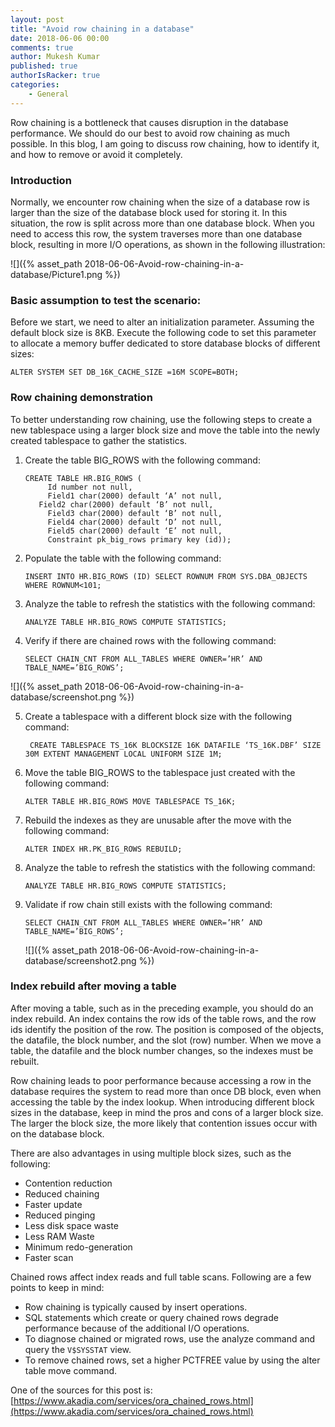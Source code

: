 ```yaml
---
layout: post
title: "Avoid row chaining in a database"
date: 2018-06-06 00:00
comments: true
author: Mukesh Kumar
published: true
authorIsRacker: true
categories:
    - General
---
```


Row chaining is a bottleneck that causes disruption in the database performance.
We should do our best to avoid row chaining as much possible. In this blog, I
am going to discuss row chaining, how to identify it, and how to remove or avoid
it completely.

<!-- more -->

### Introduction

Normally, we encounter row chaining when the size of a database row is larger
than the size of the database block used for storing it. In this situation, the
row is split across more than one database block. When you need to access this
row, the system traverses more than one database block, resulting in more I/O
operations, as shown in the following illustration:

![]({% asset_path 2018-06-06-Avoid-row-chaining-in-a-database/Picture1.png %})

### Basic assumption to test the scenario:

Before we start, we need to alter an initialization parameter. Assuming the
default block size is 8KB. Execute the following code to set this parameter to
allocate a memory buffer dedicated to store database blocks of different sizes:

    ALTER SYSTEM SET DB_16K_CACHE_SIZE =16M SCOPE=BOTH;

### Row chaining demonstration

To better understanding row chaining, use the following steps to create a new
tablespace using a larger block size and move the table into the newly created
tablespace to gather the statistics.

1.	Create the table BIG\_ROWS with the following command:

        CREATE TABLE HR.BIG_ROWS (
		     Id number not null,
		     Field1 char(2000) default ‘A’ not null,
           Field2 char(2000) default ‘B’ not null,
		     Field3 char(2000) default ‘B’ not null,
		     Field4 char(2000) default ‘D’ not null,
		     Field5 char(2000) default ‘E’ not null,
		     Constraint pk_big_rows primary key (id));

2.	Populate the table with the following command:

        INSERT INTO HR.BIG_ROWS (ID) SELECT ROWNUM FROM SYS.DBA_OBJECTS WHERE ROWNUM<101;

3.	Analyze the table to refresh the statistics with the following command:

        ANALYZE TABLE HR.BIG_ROWS COMPUTE STATISTICS;

4.	Verify if there are chained rows with the following command:

        SELECT CHAIN_CNT FROM ALL_TABLES WHERE OWNER=’HR’ AND TBALE_NAME=’BIG_ROWS’;

   ![]({% asset_path 2018-06-06-Avoid-row-chaining-in-a-database/screenshot.png %})

5. Create a tablespace with a different block size with the following command:

        CREATE TABLESPACE TS_16K BLOCKSIZE 16K DATAFILE ‘TS_16K.DBF’ SIZE 30M EXTENT MANAGEMENT LOCAL UNIFORM SIZE 1M;

7.	Move the table BIG_ROWS to the tablespace just created with the following command:

        ALTER TABLE HR.BIG_ROWS MOVE TABLESPACE TS_16K;

8.	Rebuild the indexes as they are unusable after the move with the following command:

        ALTER INDEX HR.PK_BIG_ROWS REBUILD;

9.	Analyze the table to refresh the statistics with the following command:

        ANALYZE TABLE HR.BIG_ROWS COMPUTE STATISTICS;

10. Validate if row chain still exists with the following command:

        SELECT CHAIN_CNT FROM ALL_TABLES WHERE OWNER=’HR’ AND TABLE_NAME=’BIG_ROWS’;

    ![]({% asset_path 2018-06-06-Avoid-row-chaining-in-a-database/screenshot2.png %})

### Index rebuild after moving a table

After moving a table, such as in the preceding example, you should do an index
rebuild. An index contains the row ids of the table rows, and the row ids identify the
position of the row.  The position is composed of the objects, the datafile,
the block number, and the slot (row) number. When we move a table, the datafile
and the block number changes, so the indexes must be rebuilt.

Row chaining leads to poor performance because accessing a row in the database
requires the system to read more than once DB block, even when accessing the
table by the index lookup. When introducing different block sizes in the
database, keep in mind the pros and cons of a larger block size. The larger the
block size, the more likely that contention issues occur with on the database
block.

There are also advantages in using multiple block sizes, such as the following:

- Contention reduction
- Reduced chaining
- Faster update
- Reduced pinging
- Less disk space waste
- Less RAM Waste
- Minimum redo-generation
- Faster scan

Chained rows affect index reads and full table scans. Following are a few
points to keep in mind:

- Row chaining is typically caused by insert operations.
- SQL statements which create or query chained rows degrade performance because
  of the additional I/O operations.
- To diagnose chained or migrated rows, use the analyze command and query the
  ``V$SYSSTAT`` view.
- To remove chained rows, set a higher PCTFREE value by using the alter table
  move command.

One of the sources for this post is:
[https://www.akadia.com/services/ora_chained_rows.html](https://www.akadia.com/services/ora_chained_rows.html)
